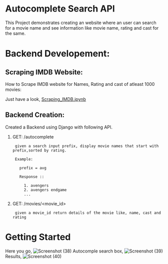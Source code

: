 # Autocomplete Search API

This Project demonstrates creating an website where an user can search for a movie name and see information like movie name, rating and cast for the same.

# Backend Developement:
## Scraping IMDB Website:

How to Scrape IMDB website for Names, Rating and cast of atleast 1000 movies:

Just have a look,
<a href="https://github.com/Saipriyagoka/Autocomplete-Search-API/blob/master/Scraping_IMDB.ipynb">Scraping_IMDB.ipynb</a>

## Backend Creation:
Created a Backend using Django with following API.
  1) GET: /autocomplete    
  
          given a search input prefix, display movie names that start with prefix,sorted by rating.        
          
          Example:      
            
            prefix = avg      
            
            Response ::        
              
              1. avengers        
              2. avengers endgame        
              ...
  2) GET: /movies/<movie_id>    
        
          given a movie_id return details of the movie like, name, cast and rating

# Getting Started
Here you go,
![Screenshot (38)](https://user-images.githubusercontent.com/49297116/67646774-a5296280-f955-11e9-941f-eee09769d519.png)
Autocomple search box,
![Screenshot (39)](https://user-images.githubusercontent.com/49297116/67646811-c8541200-f955-11e9-9a5c-cbb999500508.png)
Results,
![Screenshot (40)](https://user-images.githubusercontent.com/49297116/67646840-e883d100-f955-11e9-8e1f-82a5bd2a8397.png)
